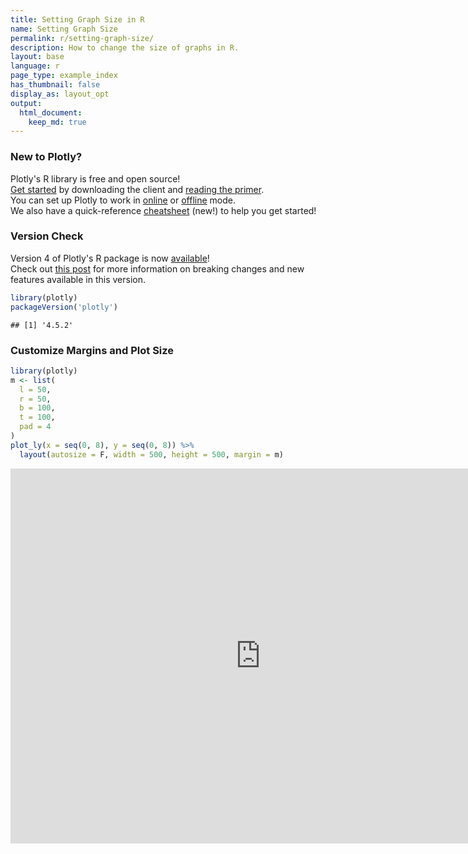 ```yaml
---
title: Setting Graph Size in R
name: Setting Graph Size
permalink: r/setting-graph-size/
description: How to change the size of graphs in R.
layout: base
language: r
page_type: example_index
has_thumbnail: false
display_as: layout_opt
output:
  html_document:
    keep_md: true
---
```



### New to Plotly?

Plotly's R library is free and open source!<br>
[Get started](https://plot.ly/r/getting-started/) by downloading the client and [reading the primer](https://plot.ly/r/getting-started/).<br>
You can set up Plotly to work in [online](https://plot.ly/r/getting-started/#hosting-graphs-in-your-online-plotly-account) or [offline](https://plot.ly/r/offline/) mode.<br>
We also have a quick-reference [cheatsheet](https://images.plot.ly/plotly-documentation/images/r_cheat_sheet.pdf) (new!) to help you get started!

### Version Check

Version 4 of Plotly's R package is now [available](https://plot.ly/r/getting-started/#installation)!<br>
Check out [this post](http://moderndata.plot.ly/upgrading-to-plotly-4-0-and-above/) for more information on breaking changes and new features available in this version.

```r
library(plotly)
packageVersion('plotly')
```

```
## [1] '4.5.2'
```

### Customize Margins and Plot Size

```r
library(plotly)
m <- list(
  l = 50,
  r = 50,
  b = 100,
  t = 100,
  pad = 4
)
plot_ly(x = seq(0, 8), y = seq(0, 8)) %>%
  layout(autosize = F, width = 500, height = 500, margin = m)
```

<iframe src="https://plot.ly/~RPlotBot/3157.embed" width="800" height="600" id="igraph" scrolling="no" seamless="seamless" frameBorder="0"> </iframe>
